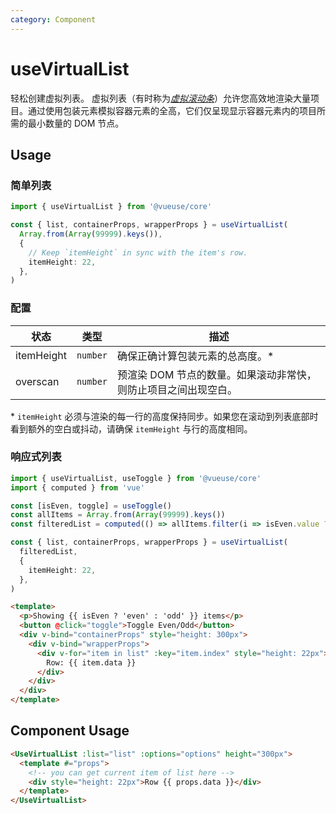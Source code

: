 ```yaml
---
category: Component
---
```


# useVirtualList

轻松创建虚拟列表。 虚拟列表（有时称为[*虚拟滚动条*](https://akryum.github.io/vue-virtual-scroller/)）允许您高效地渲染大量项目。通过使用包装元素模拟容器元素的全高，它们仅呈现显示容器元素内的项目所需的最小数量的 DOM 节点。

## Usage

### 简单列表

```typescript
import { useVirtualList } from '@vueuse/core'

const { list, containerProps, wrapperProps } = useVirtualList(
  Array.from(Array(99999).keys()),
  {
    // Keep `itemHeight` in sync with the item's row.
    itemHeight: 22,
  },
)
```

### 配置

| 状态      | 类型     | 描述                                                                                     |
|------------|----------|-------------------------------------------------------------------------------------------------|
| itemHeight | `number` | 确保正确计算包装元素的总高度。*                 |
| overscan   | `number` | 预渲染 DOM 节点的数量。如果滚动非常快，则防止项目之间出现空白。 |

\* `itemHeight` 必须与渲染的每一行的高度保持同步。如果您在滚动到列表底部时看到额外的空白或抖动，请确保 `itemHeight` 与行的高度相同。

### 响应式列表

```typescript
import { useVirtualList, useToggle } from '@vueuse/core'
import { computed } from 'vue'

const [isEven, toggle] = useToggle()
const allItems = Array.from(Array(99999).keys())
const filteredList = computed(() => allItems.filter(i => isEven.value ? i % 2 === 0 : i % 2 === 1))

const { list, containerProps, wrapperProps } = useVirtualList(
  filteredList,
  {
    itemHeight: 22,
  },
)
```

```html
<template>
  <p>Showing {{ isEven ? 'even' : 'odd' }} items</p>
  <button @click="toggle">Toggle Even/Odd</button>
  <div v-bind="containerProps" style="height: 300px">
    <div v-bind="wrapperProps">
      <div v-for="item in list" :key="item.index" style="height: 22px">
        Row: {{ item.data }}
      </div>
    </div>
  </div>
</template>
```

## Component Usage

```html
<UseVirtualList :list="list" :options="options" height="300px">
  <template #="props">
    <!-- you can get current item of list here -->
    <div style="height: 22px">Row {{ props.data }}</div>
  </template>
</UseVirtualList>
```
